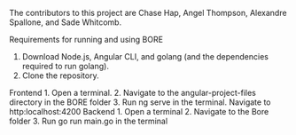 The contributors to this project are Chase Hap, Angel Thompson, Alexandre Spallone, and Sade Whitcomb.


Requirements for running and using BORE
1. Download Node.js, Angular CLI, and golang (and the dependencies required to run golang).
2. Clone the repository.


Frontend
    1. Open a terminal.
    2. Navigate to the angular-project-files directory in the BORE folder
    3. Run ng serve in the terminal. Navigate to http:localhost:4200
Backend
    1. Open a terminal
    2. Navigate to the Bore folder
    3. Run go run main.go in the terminal
